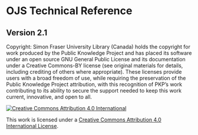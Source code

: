 # OJS Technical Reference

## Version 2.1

Copyright: Simon Fraser University Library \(Canada\) holds the copyright for work produced by the Public Knowledge Project and has placed its software under an open source GNU General Public License and its documentation under a Creative Commons-BY license \(see original materials for details, including crediting of others where appropriate\). These licenses provide users with a broad freedom of use, while requiring the preservation of the Public Knowledge Project attribution, with this recognition of PKP’s work contributing to its ability to secure the support needed to keep this work current, innovative, and open to all.

[![](https://i.creativecommons.org/l/by/4.0/88x31.png "Creative Commons Attribution 4.0 International")](http://creativecommons.org/licenses/by/4.0/)

This work is licensed under a [Creative Commons Attribution 4.0 International License](http://creativecommons.org/licenses/by/4.0/).





